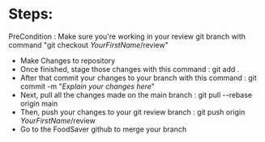 # Steps:
PreCondition : Make sure you're working in your review git branch with command "git checkout *YourFirstName*/review"
- Make Changes to repository
- Once finished, stage those changes with this command : git add .
- After that commit your changes to your branch with this command : git commit -m "*Explain your changes here*"
- Next, pull all the changes made on the main branch : git pull --rebase origin main
- Then, push your changes to your git review branch : git push origin *YourFirstName*/review
- Go to the FoodSaver github to merge your branch
